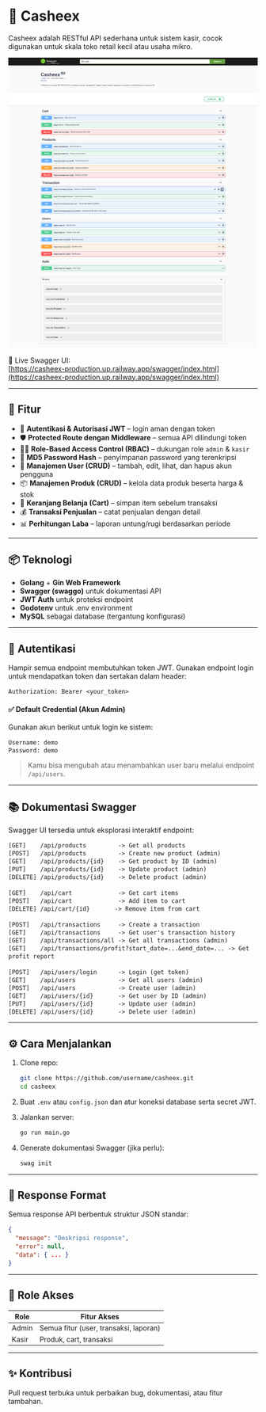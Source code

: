 
# 🧾 Casheex

Casheex adalah RESTful API sederhana untuk sistem kasir, cocok digunakan untuk skala toko retail kecil atau usaha mikro.

![Casheex](swagger_docs.png)

📍 Live Swagger UI:  
[https://casheex-production.up.railway.app/swagger/index.html](https://casheex-production.up.railway.app/swagger/index.html)

---

## 🚀 Fitur

- 🔐 **Autentikasi & Autorisasi JWT** – login aman dengan token
- 🛡️ **Protected Route dengan Middleware** – semua API dilindungi token
- 🧑‍⚖️ **Role-Based Access Control (RBAC)** – dukungan role `admin` & `kasir`
- 🔑 **MD5 Password Hash** – penyimpanan password yang terenkripsi
- 👥 **Manajemen User (CRUD)** – tambah, edit, lihat, dan hapus akun pengguna
- 📦 **Manajemen Produk (CRUD)** – kelola data produk beserta harga & stok
- 🛒 **Keranjang Belanja (Cart)** – simpan item sebelum transaksi
- 💰 **Transaksi Penjualan** – catat penjualan dengan detail
- 📊 **Perhitungan Laba** – laporan untung/rugi berdasarkan periode


---

## 📦 Teknologi

- **Golang** + **Gin Web Framework**
- **Swagger (swaggo)** untuk dokumentasi API
- **JWT Auth** untuk proteksi endpoint
- **Godotenv** untuk .env environment
- **MySQL** sebagai database (tergantung konfigurasi)

---

## 🔐 Autentikasi

Hampir semua endpoint membutuhkan token JWT. Gunakan endpoint login untuk mendapatkan token dan sertakan dalam header:

```
Authorization: Bearer <your_token>
```

#### ✅ Default Credential (Akun Admin)
Gunakan akun berikut untuk login ke sistem:

```
Username: demo
Password: demo
```

> Kamu bisa mengubah atau menambahkan user baru melalui endpoint `/api/users`.

---

## 📚 Dokumentasi Swagger

Swagger UI tersedia untuk eksplorasi interaktif endpoint:
```
[GET]    /api/products         -> Get all products
[POST]   /api/products         -> Create new product (admin) 
[GET]    /api/products/{id}    -> Get product by ID (admin) 
[PUT]    /api/products/{id}    -> Update product (admin) 
[DELETE] /api/products/{id}    -> Delete product (admin) 

[GET]    /api/cart             -> Get cart items  
[POST]   /api/cart             -> Add item to cart  
[DELETE] /api/cart/{id}       -> Remove item from cart  

[POST]   /api/transactions     -> Create a transaction  
[GET]    /api/transactions     -> Get user's transaction history  
[GET]    /api/transactions/all -> Get all transactions (admin)  
[GET]    /api/transactions/profit?start_date=...&end_date=... -> Get profit report  

[POST]   /api/users/login      -> Login (get token)  
[GET]    /api/users            -> Get all users (admin) 
[POST]   /api/users            -> Create user (admin) 
[GET]    /api/users/{id}       -> Get user by ID (admin) 
[PUT]    /api/users/{id}       -> Update user (admin) 
[DELETE] /api/users/{id}       -> Delete user (admin) 
```

---

## ⚙️ Cara Menjalankan

1. Clone repo:
   ```bash
   git clone https://github.com/username/casheex.git
   cd casheex
   ```

2. Buat `.env` atau `config.json` dan atur koneksi database serta secret JWT.

3. Jalankan server:
   ```bash
   go run main.go
   ```

4. Generate dokumentasi Swagger (jika perlu):
   ```bash
   swag init
   ```

---

## 🔄 Response Format

Semua response API berbentuk struktur JSON standar:

```json
{
  "message": "Deskripsi response",
  "error": null,
  "data": { ... }
}
```

---

## 👤 Role Akses

| Role      | Fitur Akses                            |
|-----------|----------------------------------------|
| Admin     | Semua fitur (user, transaksi, laporan) |
| Kasir     | Produk, cart, transaksi                |

---

## ✨ Kontribusi

Pull request terbuka untuk perbaikan bug, dokumentasi, atau fitur tambahan.
